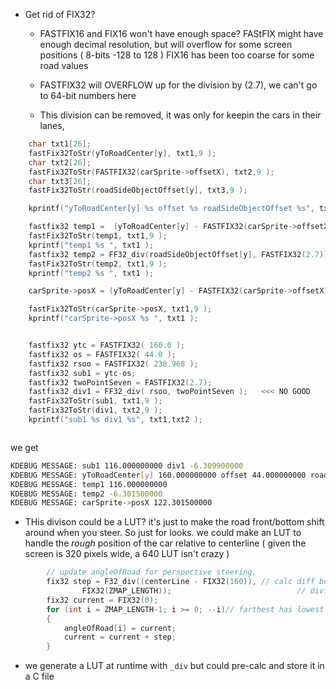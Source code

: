 * Get rid of FIX32?
  * FASTFIX16 and FIX16 won't have enough space?  FAStFIX might have
    enough decimal resolution, but will overflow for some screen positions ( 8-bits -128 to 128 )
    FIX16 has been too coarse for some road values

  * FASTFIX32 will OVERFLOW up for the  division by (2.7), we can't go to 64-bit numbers
    here

  * This division can be removed, it was only for keepin the cars in their lanes, 
    
```c++
    char txt1[26];
    fastFix32ToStr(yToRoadCenter[y], txt1,9 );
    char txt2[26];
    fastFix32ToStr(FASTFIX32(carSprite->offsetX), txt2,9 );
    char txt3[26];
    fastFix32ToStr(roadSideObjectOffset[y], txt3,9 );

    kprintf("yToRoadCenter[y] %s offset %s roadSideObjectOffset %s", txt1, txt2, txt3 );

    fastfix32 temp1 =  (yToRoadCenter[y] - FASTFIX32(carSprite->offsetX));
    fastFix32ToStr(temp1, txt1,9 );
    kprintf("temp1 %s ", txt1 );
    fastfix32 temp2 = FF32_div(roadSideObjectOffset[y], FASTFIX32(2.7));   <<< NO GOOD
    fastFix32ToStr(temp2, txt1,9 );
    kprintf("temp2 %s ", txt1 );

    carSprite->posX = (yToRoadCenter[y] - FASTFIX32(carSprite->offsetX)) - FF32_div(roadSideObjectOffset[y], FASTFIX32(2.7));

    fastFix32ToStr(carSprite->posX, txt1,9 );
    kprintf("carSprite->posX %s ", txt1 );


    fastfix32 ytc = FASTFIX32( 160.0 );
    fastfix32 os = FASTFIX32( 44.0 );
    fastfix32 rsoo = FASTFIX32( 238.968 );
    fastfix32 sub1 = ytc-os;
    fastfix32 twoPointSeven = FASTFIX32(2.7);
    fastfix32 div1 = FF32_div( rsoo, twoPointSeven );   <<< NO GOOD
    fastFix32ToStr(sub1, txt1,9 );
    fastFix32ToStr(div1, txt2,9 );
    kprintf("sub1 %s div1 %s", txt1,txt2 );



```
we get
```bash
KDEBUG MESSAGE: sub1 116.000000000 div1 -6.309900000
KDEBUG MESSAGE: yToRoadCenter[y] 160.000000000 offset 44.000000000 roadSideObjectOffset 238.990700000
KDEBUG MESSAGE: temp1 116.000000000
KDEBUG MESSAGE: temp2 -6.301500000
KDEBUG MESSAGE: carSprite->posX 122.301500000
```
  * THis divison could be a LUT? it's just to make the road front/bottom shift around when
   you steer. So just for looks. we could make an LUT to handle the *rough* position of the 
  car relative to centerline ( given the screen is 320 pixels wide, a 640 LUT isn't crazy )

```c++
        // update angleOfRoad for perspective steering.
        fix32 step = F32_div((centerLine - FIX32(160)), // calc diff between center and positoin at front
                FIX32(ZMAP_LENGTH));                            // divide by the height of the road graphic.
        fix32 current = FIX32(0);
        for (int i = ZMAP_LENGTH-1; i >= 0; --i)// farthest has lowest offset.
        {
            angleOfRoad[i] = current;
            current = current + step;
        }
```

  * we generate a LUT at runtime with `_div` but could pre-calc and store it in a C file


